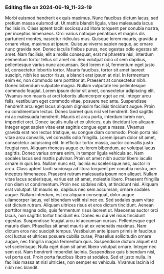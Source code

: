 

### Editing file on 2024-06-19_11-33-19

Morbi euismod hendrerit ex quis maximus. Nunc faucibus dictum lacus, sed pretium massa euismod ut. Ut mattis blandit ligula, vitae malesuada lacus facilisis in. Class aptent taciti sociosqu ad litora torquent per conubia nostra, per inceptos himenaeos. Orci varius natoque penatibus et magnis dis parturient montes, nascetur ridiculus mus. Quisque lorem mauris, gravida a ornare vitae, maximus at ipsum. Quisque viverra sapien neque, ac ornare nunc gravida non. Donec iaculis finibus purus, nec egestas odio egestas sit amet. Nam facilisis, elit a mollis consequat, erat mi pharetra nisi, interdum elementum tortor tellus sit amet mi. Sed volutpat odio ut sem dapibus, pellentesque varius nunc accumsan.
Sed lorem nisl, fermentum eget justo id, consectetur lobortis tortor. Mauris faucibus, tortor sit amet laoreet suscipit, nibh leo auctor risus, a blandit erat ipsum at nisl. In fermentum enim ex, non commodo sem porttitor at. Praesent at consectetur nibh. Donec bibendum vulputate magna. Nullam vulputate leo pellentesque commodo feugiat. Lorem ipsum dolor sit amet, consectetur adipiscing elit. Vivamus non mauris at orci lobortis ullamcorper eget ac mi. Integer arcu felis, vestibulum eget commodo vitae, posuere nec ante. Suspendisse hendrerit arcu eget lacus aliquam dignissim facilisis tincidunt augue. Proin eu condimentum lectus. Donec laoreet quis nisl vel hendrerit. Sed sagittis mi ac malesuada hendrerit. Mauris et arcu porta, interdum lorem non, imperdiet orci.
Donec iaculis nulla et ex ultrices, quis tincidunt leo aliquam. Integer eget sapien vitae erat sagittis congue eget a massa. Vivamus gravida erat non lectus tristique, eu congue diam commodo. Proin porta nisi vitae arcu convallis, vel convallis odio fringilla. Lorem ipsum dolor sit amet, consectetur adipiscing elit. In efficitur tortor massa, auctor convallis justo feugiat non. Aliquam rhoncus augue eu lorem bibendum, ac volutpat lacus sagittis. Donec varius ornare enim, in tempor ligula vehicula ac. Nam sodales lacus sed mattis pulvinar. Proin sit amet nibh auctor libero iaculis ornare in quis leo. Nullam nunc est, lacinia eu scelerisque nec, auctor in arcu.
Class aptent taciti sociosqu ad litora torquent per conubia nostra, per inceptos himenaeos. Praesent rutrum malesuada ipsum non aliquet. Nullam vitae lacus scelerisque, varius est sit amet, molestie libero. Praesent fringilla non diam ut condimentum. Proin nec sodales nibh, at tincidunt nisl. Aliquam erat volutpat. Ut mauris ex, dapibus nec sem accumsan, ornare sodales augue. Nullam interdum, est eu aliquam consequat, dolor augue ullamcorper lacus, vel bibendum velit nisl nec ex. Sed sodales quam vitae est dictum rutrum. Aliquam ultrices risus et eros dictum tincidunt. Aenean porttitor magna odio, quis fermentum risus laoreet ut. Maecenas auctor orci lacus, non sagittis tortor tincidunt eu.
Donec eu dui vel risus tincidunt egestas. Suspendisse feugiat arcu id accumsan cursus. Pellentesque eget mauris diam. Phasellus sit amet mauris at ex venenatis maximus. Nam dictum eros nec suscipit tempus. Vestibulum ante ipsum primis in faucibus orci luctus et ultrices posuere cubilia curae; Phasellus sollicitudin ornare augue, nec fringilla magna fermentum quis. Suspendisse dictum aliquet est vel scelerisque. Nulla eget diam sit amet libero volutpat ornare. Integer nec sem est. Nam hendrerit imperdiet lacinia. Suspendisse quis bibendum nisl, vel porta est. Proin porta faucibus libero at sodales. Sed et justo nulla. In facilisis massa at nisl ultricies, non semper ex vehicula. Vivamus lacinia id nibh nec blandit.


